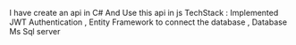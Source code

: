 I have create an api in C#
And Use this api in js 
TechStack : Implemented JWT Authentication , Entity Framework to connect the database , Database Ms Sql server
